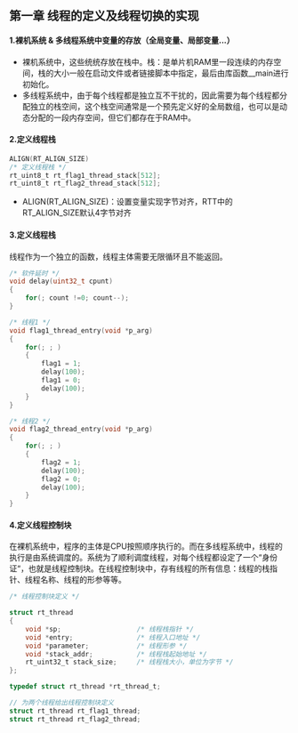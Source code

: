 ## 第一章 线程的定义及线程切换的实现

#### 1.裸机系统 & 多线程系统中变量的存放（全局变量、局部变量...）

* 裸机系统中，这些统统存放在栈中。栈：是单片机RAM里一段连续的内存空间，栈的大小一般在启动文件或者链接脚本中指定，最后由库函数__main进行初始化。
* 多线程系统中，由于每个线程都是独立互不干扰的，因此需要为每个线程都分配独立的栈空间，这个栈空间通常是一个预先定义好的全局数组，也可以是动态分配的一段内存空间，但它们都存在于RAM中。

#### 2.定义线程栈

```c
ALIGN(RT_ALIGN_SIZE)
/* 定义线程栈 */
rt_uint8_t rt_flag1_thread_stack[512];
rt_uint8_t rt_flag2_thread_stack[512];
```

* ALIGN(RT_ALIGN_SIZE)：设置变量实现字节对齐，RTT中的RT_ALIGN_SIZE默认4字节对齐

#### 3.定义线程栈

线程作为一个独立的函数，线程主体需要无限循环且不能返回。

```c
/* 软件延时 */
void delay(uint32_t cpunt)
{
    for(; count !=0; count--);
}

/* 线程1 */
void flag1_thread_entry(void *p_arg)
{
    for(; ; )
    {
        flag1 = 1;
        delay(100);
        flag1 = 0;
        delay(100);
	}
}

/* 线程2 */
void flag2_thread_entry(void *p_arg)
{
    for(; ; )
    {
        flag2 = 1;
        delay(100);
        flag2 = 0;
        delay(100);
	}
}
```

#### 4.定义线程控制块

在裸机系统中，程序的主体是CPU按照顺序执行的。而在多线程系统中，线程的执行是由系统调度的。系统为了顺利调度线程，对每个线程都设定了一个“身份证“，也就是线程控制块。在线程控制块中，存有线程的所有信息：线程的栈指针、线程名称、线程的形参等等。

```c
/* 线程控制块定义 */

struct rt_thread
{
    void *sp;					/* 线程栈指针 */
    void *entry;				/* 线程入口地址 */
    void *parameter;			/* 线程形参 */
    void *stack_addr;			/* 线程栈起始地址 */
    rt_uint32_t stack_size;		/* 线程栈大小，单位为字节 */
};

typedef struct rt_thread *rt_thread_t;
```

```c
// 为两个线程给出线程控制块定义
struct rt_thread rt_flag1_thread;
struct rt_thread rt_flag2_thread;
```


